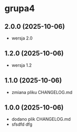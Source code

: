# grupa4

## 2.0.0 (2025-10-06)
- wersja 2.0

## 1.2.0 (2025-10-06)
- wersja 1.2

## 1.1.0 (2025-10-06)
- zmiana pliku CHANGELOG.md

## 1.0.0 (2025-10-06)
- dodano plik CHANGELOG.md
- sfsdfd dfg
